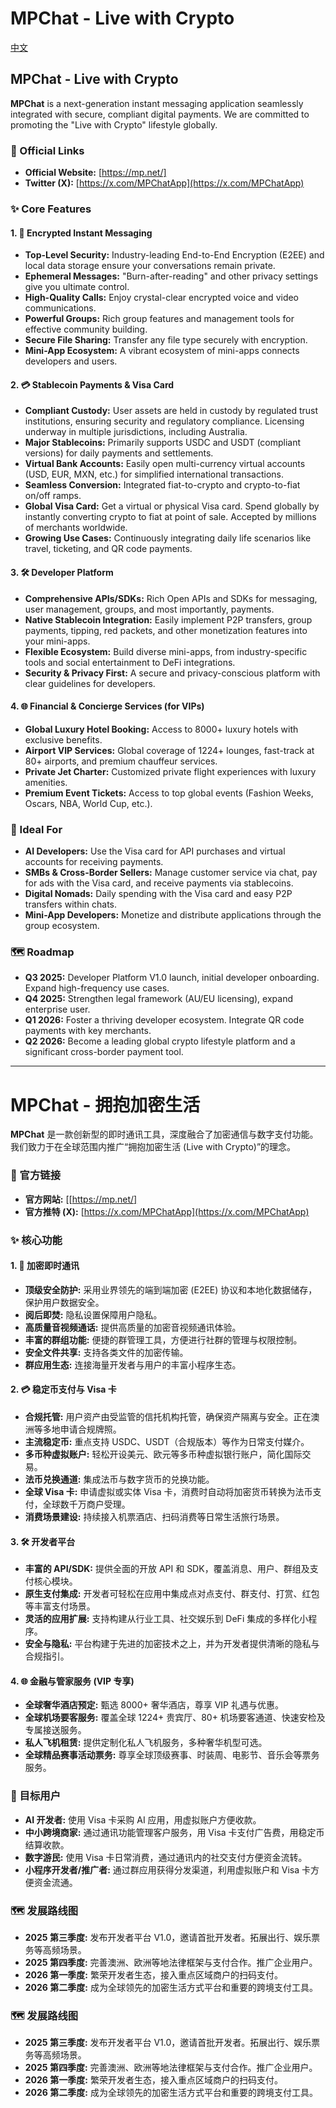 # MPChat - Live with Crypto

[中文](#mpchat---拥抱加密生活)

## MPChat - Live with Crypto

**MPChat** is a next-generation instant messaging application seamlessly integrated with secure, compliant digital payments. We are committed to promoting the "Live with Crypto" lifestyle globally.

### 🔗 Official Links
- **Official Website:** [https://mp.net/] 
- **Twitter (X):** [https://x.com/MPChatApp](https://x.com/MPChatApp)

### ✨ Core Features

#### 1. 💬 Encrypted Instant Messaging
- **Top-Level Security:** Industry-leading End-to-End Encryption (E2EE) and local data storage ensure your conversations remain private.
- **Ephemeral Messages:** "Burn-after-reading" and other privacy settings give you ultimate control.
- **High-Quality Calls:** Enjoy crystal-clear encrypted voice and video communications.
- **Powerful Groups:** Rich group features and management tools for effective community building.
- **Secure File Sharing:** Transfer any file type securely with encryption.
- **Mini-App Ecosystem:** A vibrant ecosystem of mini-apps connects developers and users.

#### 2. 💳 Stablecoin Payments & Visa Card
- **Compliant Custody:** User assets are held in custody by regulated trust institutions, ensuring security and regulatory compliance. Licensing underway in multiple jurisdictions, including Australia.
- **Major Stablecoins:** Primarily supports USDC and USDT (compliant versions) for daily payments and settlements.
- **Virtual Bank Accounts:** Easily open multi-currency virtual accounts (USD, EUR, MXN, etc.) for simplified international transactions.
- **Seamless Conversion:** Integrated fiat-to-crypto and crypto-to-fiat on/off ramps.
- **Global Visa Card:** Get a virtual or physical Visa card. Spend globally by instantly converting crypto to fiat at point of sale. Accepted by millions of merchants worldwide.
- **Growing Use Cases:** Continuously integrating daily life scenarios like travel, ticketing, and QR code payments.

#### 3. 🛠️ Developer Platform
- **Comprehensive APIs/SDKs:** Rich Open APIs and SDKs for messaging, user management, groups, and most importantly, payments.
- **Native Stablecoin Integration:** Easily implement P2P transfers, group payments, tipping, red packets, and other monetization features into your mini-apps.
- **Flexible Ecosystem:** Build diverse mini-apps, from industry-specific tools and social entertainment to DeFi integrations.
- **Security & Privacy First:** A secure and privacy-conscious platform with clear guidelines for developers.

#### 4. 🌐 Financial & Concierge Services (for VIPs)
- **Global Luxury Hotel Booking:** Access to 8000+ luxury hotels with exclusive benefits.
- **Airport VIP Services:** Global coverage of 1224+ lounges, fast-track at 80+ airports, and premium chauffeur services.
- **Private Jet Charter:** Customized private flight experiences with luxury amenities.
- **Premium Event Tickets:** Access to top global events (Fashion Weeks, Oscars, NBA, World Cup, etc.).

### 🎯 Ideal For

- **AI Developers:** Use the Visa card for API purchases and virtual accounts for receiving payments.
- **SMBs & Cross-Border Sellers:** Manage customer service via chat, pay for ads with the Visa card, and receive payments via stablecoins.
- **Digital Nomads:** Daily spending with the Visa card and easy P2P transfers within chats.
- **Mini-App Developers:** Monetize and distribute applications through the group ecosystem.

### 🗺️ Roadmap

- **Q3 2025:** Developer Platform V1.0 launch, initial developer onboarding. Expand high-frequency use cases.
- **Q4 2025:** Strengthen legal framework (AU/EU licensing), expand enterprise user.
- **Q1 2026:** Foster a thriving developer ecosystem. Integrate QR code payments with key merchants.
- **Q2 2026:** Become a leading global crypto lifestyle platform and a significant cross-border payment tool.

---

# MPChat - 拥抱加密生活

**MPChat** 是一款创新型的即时通讯工具，深度融合了加密通信与数字支付功能。我们致力于在全球范围内推广“拥抱加密生活 (Live with Crypto)”的理念。

### 🔗 官方链接
- **官方网站:** [[https://mp.net/] 
- **官方推特 (X):** [https://x.com/MPChatApp](https://x.com/MPChatApp)

### ✨ 核心功能

#### 1. 💬 加密即时通讯
- **顶级安全防护:** 采用业界领先的端到端加密 (E2EE) 协议和本地化数据储存，保护用户数据安全。
- **阅后即焚:** 隐私设置保障用户隐私。
- **高质量音视频通话:** 提供高质量的加密音视频通讯体验。
- **丰富的群组功能:** 便捷的群管理工具，方便进行社群的管理与权限控制。
- **安全文件共享:** 支持各类文件的加密传输。
- **群应用生态:** 连接海量开发者与用户的丰富小程序生态。

#### 2. 💳 稳定币支付与 Visa 卡
- **合规托管:** 用户资产由受监管的信托机构托管，确保资产隔离与安全。正在澳洲等多地申请合规牌照。
- **主流稳定币:** 重点支持 USDC、USDT（合规版本）等作为日常支付媒介。
- **多币种虚拟账户:** 轻松开设美元、欧元等多币种虚拟银行账户，简化国际交易。
- **法币兑换通道:** 集成法币与数字货币的兑换功能。
- **全球 Visa 卡:** 申请虚拟或实体 Visa 卡，消费时自动将加密货币转换为法币支付，全球数千万商户受理。
- **消费场景建设:** 持续接入机票酒店、扫码消费等日常生活旅行场景。

#### 3. 🛠️ 开发者平台
- **丰富的 API/SDK:** 提供全面的开放 API 和 SDK，覆盖消息、用户、群组及支付核心模块。
- **原生支付集成:** 开发者可轻松在应用中集成点对点支付、群支付、打赏、红包等丰富支付场景。
- **灵活的应用扩展:** 支持构建从行业工具、社交娱乐到 DeFi 集成的多样化小程序。
- **安全与隐私:** 平台构建于先进的加密技术之上，并为开发者提供清晰的隐私与合规指引。

#### 4. 🌐 金融与管家服务 (VIP 专享)
- **全球奢华酒店预定:** 甄选 8000+ 奢华酒店，尊享 VIP 礼遇与优惠。
- **全球机场要客服务:** 覆盖全球 1224+ 贵宾厅、80+ 机场要客通道、快速安检及专属接送服务。
- **私人飞机租赁:** 提供定制化私人飞机服务，多种奢华机型可选。
- **全球精品赛事活动票务:** 尊享全球顶级赛事、时装周、电影节、音乐会等票务服务。

### 🎯 目标用户

- **AI 开发者:** 使用 Visa 卡采购 AI 应用，用虚拟账户方便收款。
- **中小跨境商家:** 通过通讯功能管理客户服务，用 Visa 卡支付广告费，用稳定币结算收款。
- **数字游民:** 使用 Visa 卡日常消费，通过通讯内的社交支付方便资金流转。
- **小程序开发者/推广者:** 通过群应用获得分发渠道，利用虚拟账户和 Visa 卡方便资金流通。

### 🗺️ 发展路线图

- **2025 第三季度:** 发布开发者平台 V1.0，邀请首批开发者。拓展出行、娱乐票务等高频场景。
- **2025 第四季度:** 完善澳洲、欧洲等地法律框架与支付合作。推广企业用户。
- **2026 第一季度:** 繁荣开发者生态，接入重点区域商户的扫码支付。
- **2026 第二季度:** 成为全球领先的加密生活方式平台和重要的跨境支付工具。
### 🗺️ 发展路线图

- **2025 第三季度:** 发布开发者平台 V1.0，邀请首批开发者。拓展出行、娱乐票务等高频场景。
- **2025 第四季度:** 完善澳洲、欧洲等地法律框架与支付合作。推广企业用户。
- **2026 第一季度:** 繁荣开发者生态，接入重点区域商户的扫码支付。
- **2026 第二季度:** 成为全球领先的加密生活方式平台和重要的跨境支付工具。
